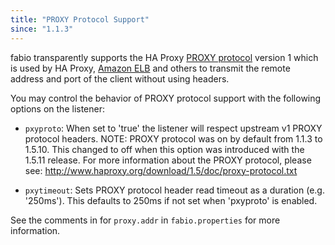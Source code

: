 ```yaml
---
title: "PROXY Protocol Support"
since: "1.1.3"
---
```


fabio transparently supports the HA Proxy
[PROXY protocol](http://www.haproxy.org/download/1.5/doc/proxy-protocol.txt) version 1
which is used by HA Proxy,
[Amazon ELB](http://docs.aws.amazon.com/ElasticLoadBalancing/latest/DeveloperGuide/enable-proxy-protocol.html)
and others to transmit the remote address and port of the client without using headers.

You may control the behavior of PROXY protocol support with the following
options on the listener:

* `pxyproto`: When set to 'true' the listener will respect upstream v1
  PROXY protocol headers.
  NOTE: PROXY protocol was on by default from 1.1.3 to 1.5.10.
  This changed to off when this option was introduced with
  the 1.5.11 release.
  For more information about the PROXY protocol, please see:
  http://www.haproxy.org/download/1.5/doc/proxy-protocol.txt

* `pxytimeout`: Sets PROXY protocol header read timeout as a duration (e.g. '250ms').
  This defaults to 250ms if not set when 'pxyproto' is enabled.

See the comments in for `proxy.addr` in `fabio.properties` for more information.
